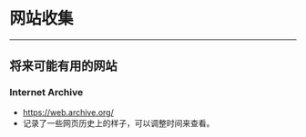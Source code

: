 # 网站收集

---

## 将来可能有用的网站

### Internet Archive

- https://web.archive.org/
- 记录了一些网页历史上的样子，可以调整时间来查看。

